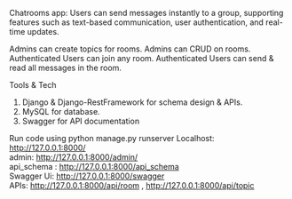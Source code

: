 Chatrooms app: Users can send messages instantly to a group, supporting features such as text-based communication, user authentication, and real-time updates.

Admins can create topics for rooms.
Admins can CRUD on rooms.
Authenticated Users can join any room.
Authenticated Users can send & read all messages in the room.

Tools & Tech
1. Django & Django-RestFramework for schema design & APIs.
2. MySQL for database.
3. Swagger for API documentation

Run code using python manage.py runserver                                                                                                                                                             Localhost: http://127.0.0.1:8000/  
admin: http://127.0.0.1:8000/admin/         
api_schema : http://127.0.0.1:8000/api_schema           
Swagger Ui: http://127.0.0.1:8000/swagger         
APIs:
http://127.0.0.1:8000/api/room ,
http://127.0.0.1:8000/api/topic
